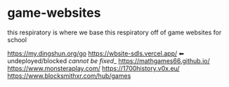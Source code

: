 # game-websites



this respiratory  is where we base this respiratory  off of game websites for school 

https://my.dingshun.org/go
https://wbsite-sdls.vercel.app/ ⬅ undeployed/blocked _cannot be fixed__
https://mathgames66.github.io/
https://www.monsteraplay.com/
https://1700history.v0x.eu/
https://www.blocksmithxr.com/hub/games
